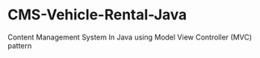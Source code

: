 # CMS-Vehicle-Rental-Java
Content Management System In Java using Model View Controller (MVC) pattern
